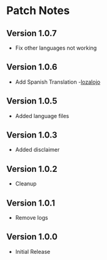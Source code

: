 # Patch Notes

## Version 1.0.7

* Fix other languages not working

## Version 1.0.6

* Add Spanish Translation -[lozalojo](https://github.com/lozalojo)

## Version 1.0.5

* Added language files

## Version 1.0.3

* Added disclaimer

## Version 1.0.2

* Cleanup

## Version 1.0.1

* Remove logs

## Version 1.0.0

* Initial Release
